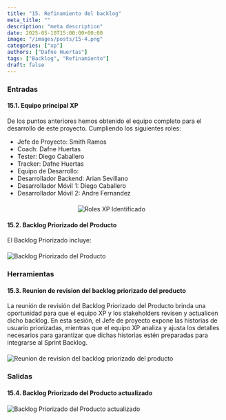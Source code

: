 ```yaml
---
title: "15. Refinamiento del backlog"
meta_title: ""
description: "meta description"
date: 2025-05-10T15:00:00+00:00
image: "/images/posts/15-4.png"
categories: ["xp"]
authors: ["Dafne Huertas"]
tags: ["Backlog", "Refinamiento"]
draft: false
---
```

### Entradas

#### 15.1. Equipo principal XP

De los puntos anteriores hemos obtenido el equipo completo para el desarrollo de este proyecto. Cumpliendo los siguientes roles:

- Jefe de Proyecto: Smith Ramos
- Coach: Dafne Huertas
- Tester: Diego Caballero
- Tracker: Dafne Huertas
- Equipo de Desarrollo:
- Desarrollador Backend: Arian Sevillano
- Desarrollador Móvil 1: Diego Caballero
- Desarrollador Móvil 2: Andre Fernandez

<img src="/images/xp/consolidado_roles.png" 
     alt="Roles XP Identificado" 
     style="display: block; margin: 20px auto; max-width: 35%;" />

#### 15.2. Backlog Priorizado del Producto
El Backlog Priorizado incluye:

<img src="/images/sprint_2/backlog_prioridad.png" 
     alt="Backlog Priorizado del Producto" 
     style="display: block; margin: 20px auto; max-width: 100%;" />

### Herramientas

#### 15.3. Reunion de revision del backlog priorizado del producto
La reunión de revisión del Backlog Priorizado del Producto brinda una oportunidad para que el equipo XP y los stakeholders revisen y actualicen dicho backlog. En esta sesión, el Jefe de proyecto expone las historias de usuario priorizadas, mientras que el equipo XP analiza y ajusta los detalles necesarios para garantizar que dichas historias estén preparadas para integrarse al Sprint Backlog.

<img src="/images/sprint_2/backlog_priorizado.jpg" 
     alt="Reunion de revision del backlog priorizado del producto" 
     style="display: block; margin: 20px auto; max-width: 100%;" />


### Salidas

#### 15.4. Backlog Priorizado del Producto actualizado
<img src="/images/sprint_2/backlog_2.png" 
     alt="Backlog Priorizado del Producto actualizado" 
     style="display: block; margin: 20px auto; max-width: 100%;" />

